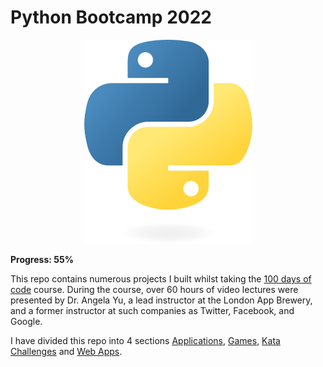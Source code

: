 # Python Bootcamp 2022

<p align="center">
  <img src="python-logo.png" />
</p>

**Progress: 55%**

This repo contains numerous projects I built whilst taking the [100 days of code](https://www.udemy.com/course/100-days-of-code/) course. During the course, over 60 hours of video lectures were presented by Dr. Angela Yu, a lead instructor at the London App Brewery, and a former instructor at such companies as Twitter, Facebook, and Google.

I have divided this repo into 4 sections [Applications](https://github.com/Steven-Klavins/Python-Bootcamp-2022/tree/main/Applications), [Games](https://github.com/Steven-Klavins/Python-Bootcamp-2022/tree/main/Games), [Kata Challenges](https://github.com/Steven-Klavins/Python-Bootcamp-2022/tree/main/Kata%20Challenges) and [Web Apps](https://github.com/Steven-Klavins/Python-Bootcamp-2022/tree/main/Web%20Apps). 



